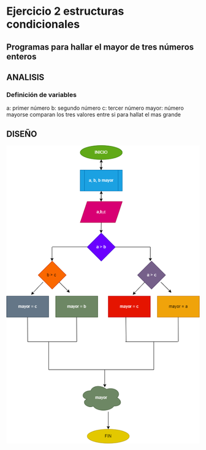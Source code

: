 # Ejercicio 2 estructuras condicionales

## Programas para hallar el mayor de tres números enteros

## ANALISIS

### Definición de variables

a: primer número
b: segundo número
c: tercer número
mayor: número mayorse comparan los tres valores entre si para hallat el mas grande

## DISEÑO

![Diagrama de flujo](diagrama.png "Diagrama de flujo")